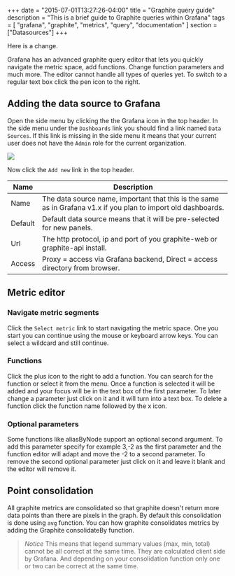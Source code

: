 +++
date = "2015-07-01T13:27:26-04:00"
title = "Graphite query guide"
description = "This is a brief guide to Graphite queries within Grafana"
tags = [ "grafana", "graphite", "metrics", "query", "documentation" ]
section = ["Datasources"]
+++

Here is a change. 

Grafana has an advanced graphite query editor that lets you quickly navigate the metric space, add functions.
Change function parameters and much more. The editor cannot handle all types of queries yet.
To switch to a regular text box click the pen icon to the right.

## Adding the data source to Grafana
Open the side menu by clicking the the Grafana icon in the top header. In the side menu under the `Dashboards` link you
should find a link named `Data Sources`. If this link is missing in the side menu it means that your current
user does not have the `Admin` role for the current organization.

![](/img/docs/add_datasource_graphite.png)

Now click the `Add new` link in the top header.

| Name 		 | Description
| ------------ | -------------
| Name 		 | The data source name, important that this is the same as in Grafana v1.x if you plan to import old dashboards.
| Default 	 | Default data source means that it will be pre-selected for new panels.
| Url 		 | The http protocol, ip and port of you graphite-web or graphite-api install.
| Access 		 | Proxy = access via Grafana backend, Direct = access directory from browser.



## Metric editor

### Navigate metric segments

Click the ``Select metric`` link to start navigating the metric space. One you start you can continue using the mouse
or keyboard arrow keys. You can select a wildcard and still continue.


### Functions

Click the plus icon to the right to add a function. You can search for the function or select it from the menu. Once
a function is selected it will be added and your focus will be in the text box of the first parameter. To later change
a parameter just click on it and it will turn into a text box. To delete a function click the function name followed
by the x icon.



### Optional parameters
Some functions like aliasByNode support an optional second argument. To add this parameter specify for example 3,-2 as the first parameter and the function editor will adapt and move the -2 to a second parameter. To remove the second optional parameter just click on it and leave it blank and the editor will remove it.


## Point consolidation

All graphite metrics are consolidated so that graphite doesn't return more data points than there are pixels in the graph. By default
this consolidation is done using `avg` function. You can how graphite consolidates metrics by adding the Graphite consolidateBy function.

> *Notice* This means that legend summary values (max, min, total) cannot be all correct at the same time. They are calculated
> client side by Grafana. And depending on your consolidation function only one or two can be correct at the same time.
